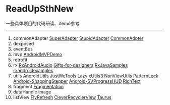 # ReadUpSthNew
一些具体项目的代码研读、demo参考

---
1. commonAdapter
[SuperAdapter](https://github.com/byteam/SuperAdapter)
[StupidAdapter](https://github.com/comcp/android-Stupid-Adapter)
[CommonAdpter](https://github.com/bboyfeiyu/commonadapter)
2. dexposed
3. eventBus
4. mvp
[AndroidMVPDemo](https://github.com/CameloeAnthony/AndroidMVPDemo)
5. retrofit
6. rx
[RxAndroidAudio](https://github.com/Piasy/RxAndroidAudio/tree/master)
[Gifts-for-designers](https://github.com/xcc3641/Gifts-for-designers)
[RxJavaSamples](https://github.com/THEONE10211024/RxJavaSamples)
[rxandroidexamples](https://github.com/klnusbaum/rxandroidexamples)
7. utils
[AndroidUtils](https://github.com/D-clock/AndroidUtils)
[JustWeTools](https://github.com/lfkdsk/JustWeTools)
[Lazy](https://github.com/l123456789jy/Lazy)
[xUtils3](https://github.com/wyouflf/xUtils3)
[NonViewUtils](https://github.com/android-quick-dev/NonViewUtils)
[PatternLock](https://github.com/hkq325800/PatternLock)
[Android-SnappingStepper](https://github.com/hkq325800/Android-SnappingStepper)
[Android-SVProgressHUD](https://github.com/hkq325800/Android-SVProgressHUD)
[RichText](https://github.com/zzhoujay/RichText)
8. fragment
[Fragmentation](https://github.com/YoKeyword/Fragmentation)
9. dataHandle
image 
10. listView
[FlyRefresh](https://github.com/hkq325800/FlyRefresh)
[CleverRecyclerView](https://github.com/hkq325800/CleverRecyclerView)
[Taurus](https://github.com/hkq325800/Taurus)